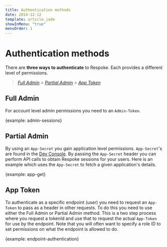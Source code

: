 ```yaml
---
title: Authentication methods
date: 2014-12-12
template: article.jade
showInMenu: "true"
menuOrder: 1
---
```


# Authentication methods

There are **three ways to authenticate** to Respoke. Each provides a different level of permissions.

> *[Full Admin] > [Partial Admin] > [App Token]*

[Full Admin]: #full-admin
[Partial Admin]: #partial-admin
[App Token]: #app-token

## Full Admin

For account level admin permissions you need to an `Admin-Token`.

{example: admin-sessions}

## Partial Admin

By using an `App-Secret` you gain application level permissions. `App-Secret`'s are
found in the [Dev Console](https://portal.respoke.io/#apps). By passing the
`App-Secret` header you can perform API calls to obtain Respoke sessions for
your users. Here is an example which uses the `App-Secret` to fetch a given
application's details.

{example: app-get}

## App Token

To authenticate as a specific endpoint (user) you need to request an `App-Token`
to pass as a header in other requests. To do this you need to use either the
Full Admin or Partial Admin method. This is a two step process where you request
a tokenId and use that to request the actual `App-Token` for use by the
endpoint. Note that you will often want to specify a role ID to set permissions
on what the endpoint is allowed to do.

{example: endpoint-authentication}
